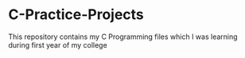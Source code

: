 # C-Practice-Projects
This repository contains my C Programming files which I was learning during first year of my college
